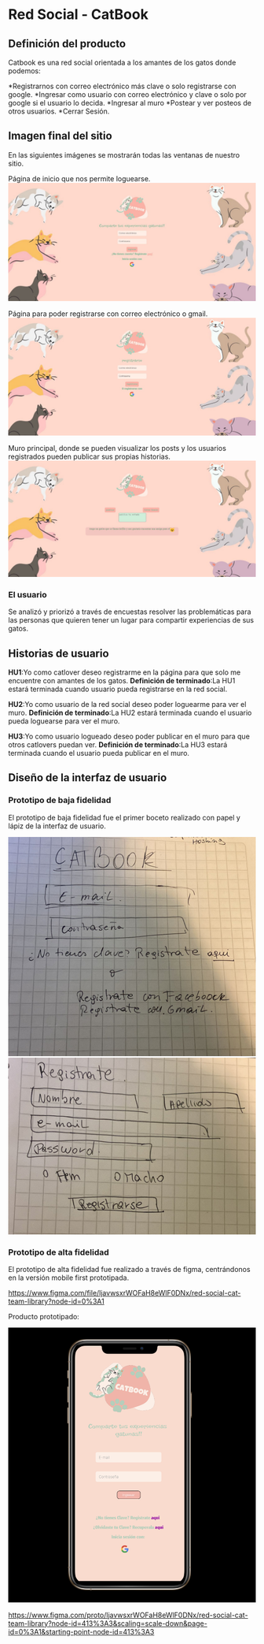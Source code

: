 # **Red Social - CatBook**

## Definición del producto
Catbook es una red social orientada a los amantes de los gatos donde podemos:

*Registrarnos con correo electrónico más clave o solo registrarse con google.
*Ingresar como usuario con correo electrónico y clave o solo por google si el usuario lo decida.
*Ingresar al muro
*Postear y ver posteos de otros usuarios.
*Cerrar Sesión.

## Imagen final del sitio

En las siguientes imágenes se mostrarán todas las ventanas de nuestro sitio.

Página de inicio que nos permite loguearse.
![Login](login.jpeg)

Página para poder registrarse con correo electrónico o gmail.
![Registrarse](registrarse.jpeg)

Muro principal, donde se pueden visualizar los posts y los usuarios registrados pueden publicar sus propias historias.
![Muro](muro.jpeg)

### El usuario
Se analizó y priorizó a través de encuestas resolver las problemáticas para las personas que quieren tener un lugar para compartir experiencias de sus gatos.

## Historias de usuario

**HU1**:Yo como catlover deseo registrarme en la página para que solo me encuentre con amantes de los gatos.
**Definición de terminado**:La HU1 estará terminada cuando usuario pueda registrarse en la red social.

**HU2**:Yo como usuario de la red social deseo poder loguearme para ver el muro.
**Definición de terminado**:La HU2 estará terminada cuando el usuario pueda loguearse para ver el muro.

**HU3**:Yo como usuario logueado deseo poder publicar en el muro para que otros catlovers puedan ver.
**Definición de terminado**:La HU3 estará terminada cuando el usuario pueda publicar en el muro.


## Diseño de la interfaz de usuario

### Prototipo de baja fidelidad

El prototipo de baja fidelidad fue el primer boceto realizado con papel y lápiz de la interfaz de usuario.

![Prototipo](baja1.jpeg)
![Prototipo](baja2.jpeg)

### Prototipo de alta fidelidad

El prototipo de alta fidelidad fue realizado a través de figma, centrándonos en la versión mobile first prototipada.

https://www.figma.com/file/ljavwsxrWOFaH8eWlF0DNx/red-social-cat-team-library?node-id=0%3A1

Producto prototipado:

![Prototipo](alta.png)

https://www.figma.com/proto/ljavwsxrWOFaH8eWlF0DNx/red-social-cat-team-library?node-id=413%3A3&scaling=scale-down&page-id=0%3A1&starting-point-node-id=413%3A3



